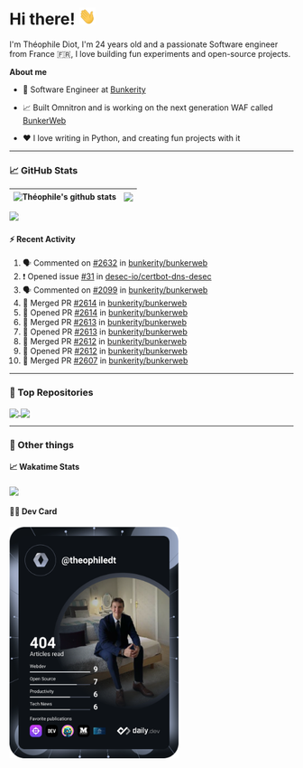 # Hi there! <img src="./wave.gif" width="30px" height="30px" />

I'm Théophile Diot, I'm 24 years old and a passionate Software engineer from France 🇫🇷, I love building fun experiments and open-source projects.

**About me**

- 💼 Software Engineer at [Bunkerity](https://www.bunkerity.com/)

- 📈 Built Omnitron and is working on the next generation WAF called [BunkerWeb](https://www.bunkerweb.io)

- ❤️ I love writing in Python, and creating fun projects with it

---

### 📈 GitHub Stats

| <img align="center" src="https://github-readme-stats.vercel.app/api?username=TheophileDiot&show_icons=true&include_all_commits=true&theme=algolia&hide_border=true&rank_icon=github" alt="Théophile's github stats" /> | <img align="center" src="https://github-readme-stats.vercel.app/api/top-langs/?username=TheophileDiot&layout=compact&theme=algolia&hide_border=true" /> |
| ---------------------------------------------------------------------------------------------------------------------------------------------------------------------------------------------------------------------- | ------------------------------------------------------------------------------------------------------------------------------------------------------- |

![](https://github-readme-activity-graph.vercel.app/graph?username=TheophileDiot&theme=tokyo-night)

#### :zap: Recent Activity

<!--START_SECTION:activity-->
1. 🗣 Commented on [#2632](https://github.com/bunkerity/bunkerweb/issues/2632#issuecomment-3235986234) in [bunkerity/bunkerweb](https://github.com/bunkerity/bunkerweb)
2. ❗ Opened issue [#31](https://github.com/desec-io/certbot-dns-desec/issues/31) in [desec-io/certbot-dns-desec](https://github.com/desec-io/certbot-dns-desec)
3. 🗣 Commented on [#2099](https://github.com/bunkerity/bunkerweb/issues/2099#issuecomment-3233960908) in [bunkerity/bunkerweb](https://github.com/bunkerity/bunkerweb)
4. 🎉 Merged PR [#2614](https://github.com/bunkerity/bunkerweb/pull/2614) in [bunkerity/bunkerweb](https://github.com/bunkerity/bunkerweb)
5. 💪 Opened PR [#2614](https://github.com/bunkerity/bunkerweb/pull/2614) in [bunkerity/bunkerweb](https://github.com/bunkerity/bunkerweb)
6. 🎉 Merged PR [#2613](https://github.com/bunkerity/bunkerweb/pull/2613) in [bunkerity/bunkerweb](https://github.com/bunkerity/bunkerweb)
7. 💪 Opened PR [#2613](https://github.com/bunkerity/bunkerweb/pull/2613) in [bunkerity/bunkerweb](https://github.com/bunkerity/bunkerweb)
8. 🎉 Merged PR [#2612](https://github.com/bunkerity/bunkerweb/pull/2612) in [bunkerity/bunkerweb](https://github.com/bunkerity/bunkerweb)
9. 💪 Opened PR [#2612](https://github.com/bunkerity/bunkerweb/pull/2612) in [bunkerity/bunkerweb](https://github.com/bunkerity/bunkerweb)
10. 🎉 Merged PR [#2607](https://github.com/bunkerity/bunkerweb/pull/2607) in [bunkerity/bunkerweb](https://github.com/bunkerity/bunkerweb)
<!--END_SECTION:activity-->

---

### 🔧 Top Repositories

<a href="https://github.com/bunkerity/bunkerweb">
  <img align="center" src="https://github-readme-stats.vercel.app/api/pin/?username=Bunkerity&repo=bunkerweb&theme=algolia" />
</a>
<a href="https://github.com/TheophileDiot/Omnitron">
  <img align="center" src="https://github-readme-stats.vercel.app/api/pin/?username=TheophileDiot&repo=Omnitron&theme=algolia" />
</a>

---

### 🎉 Other things

#### 📈 Wakatime Stats

<a href="https://wakatime.com/@theophile_bunkerity">
  <img align="center" src="https://github-readme-stats.vercel.app/api/wakatime?username=3aa5ce41-c253-43d9-8441-a721e446a45f&layout=compact&theme=algolia" />
</a>

#### 👨‍💻 Dev Card

<a href="https://app.daily.dev/TheophileDt">
  <img src="./devcard.svg" width="300" alt="Théophile Diot's Dev Card"/>
</a>
